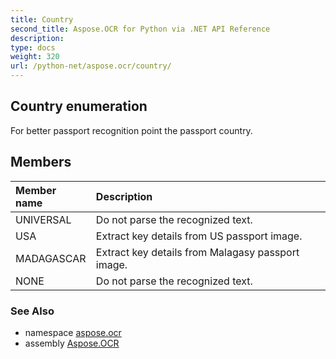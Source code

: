 ```yaml
---
title: Country
second_title: Aspose.OCR for Python via .NET API Reference
description: 
type: docs
weight: 320
url: /python-net/aspose.ocr/country/
---
```


## Country enumeration

For better passport recognition point the passport country.

## Members
| Member name | Description |
| :- | :- |
|UNIVERSAL|Do not parse the recognized text.|
|USA|Extract key details from US passport image.|
|MADAGASCAR|Extract key details from Malagasy passport image.|
|NONE|Do not parse the recognized text.|

### See Also

* namespace [aspose.ocr](/ocr/python-net/aspose.ocr/)
* assembly [Aspose.OCR](/ocr/python-net/)

